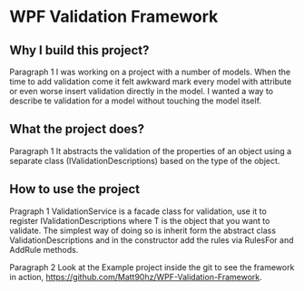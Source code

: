 # WPF Validation Framework

## Why I build this project?
Paragraph 1
I was working on a project with a number of models. When the time to add validation come it felt awkward mark every model with attribute or even worse insert validation directly in the model.
I wanted a way to describe te validation for a model without touching the model itself.

## What the project does?
Paragraph 1
It abstracts the validation of the properties of an object using a separate class (IValidationDescriptions<T>) based on the type of the object.

## How to use the project
Pragraph 1
ValidationService is a facade class for validation, use it to register IValidationDescriptions<T> where T is the object that you want to validate.
The simplest way of doing so is inherit form the abstract class ValidationDescriptions<T> and in the constructor add the rules via RulesFor and AddRule methods.

Paragraph 2
Look at the Example project inside the git to see the framework in action, https://github.com/Matt90hz/WPF-Validation-Framework.
